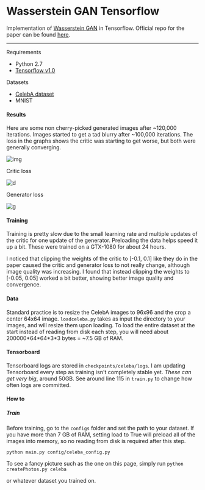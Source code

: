 # Wasserstein GAN Tensorflow
Implementation of [Wasserstein GAN](https://arxiv.org/abs/1701.07875) in Tensorflow. Official repo for
the paper can be found [here](https://github.com/martinarjovsky/WassersteinGAN).

___

Requirements
* Python 2.7
* [Tensorflow v1.0](https://www.tensorflow.org/)

Datasets
* [CelebA dataset](https://www.dropbox.com/sh/8oqt9vytwxb3s4r/AADIKlz8PR9zr6Y20qbkunrba/Img/img_align_celeba.zip)
* MNIST

#### Results
Here are some non cherry-picked generated images after ~120,000 iterations. Images started to get a tad
blurry after ~100,000 iterations. The loss in the graphs shows the critic was starting to get worse,
but both were generally converging.

![img](http://i.imgur.com/PJngSlg.jpg)

Critic loss

![d](http://i.imgur.com/Mtx7rlK.png)

Generator loss

![g](http://i.imgur.com/bJBQhBX.png)

#### Training
Training is pretty slow due to the small learning rate and multiple updates of the critic for one
update of the generator. Preloading the data helps speed it up a bit. These were trained on a GTX-1080
for about 24 hours.

I noticed that clipping the weights of the critic to [-0.1, 0.1] like they do in the paper caused the
critic and generator loss to not really change, although image quality was increasing. I found that instead
clipping the weights to [-0.05, 0.05] worked a bit better, showing better image quality and convergence.

#### Data
Standard practice is to resize the CelebA images to 96x96 and the crop a center 64x64 image. `loadceleba.py`
takes as input the directory to your images, and will resize them upon loading. To load the entire dataset
at the start instead of reading from disk each step, you will need about 200000\*64\*64\*3\*3 bytes = ~7.5
GB of RAM.

#### Tensorboard
Tensorboard logs are stored in `checkpoints/celeba/logs`. I am updating Tensorboard every step as training
isn't completely stable yet. *These can get very big*, around 50GB. See around line 115 in `train.py` to
change how often logs are committed.

#### How to

##### Train
Before training, go to the `configs` folder and set the path to your dataset.
If you have more than 7 GB of RAM, setting load to True will preload all of the
images into memory, so no reading from disk is required after this step.

`python main.py config/celeba_config.py`

To see a fancy picture such as the one on this page, simply run
`python createPhotos.py celeba`

or whatever dataset you trained on.


